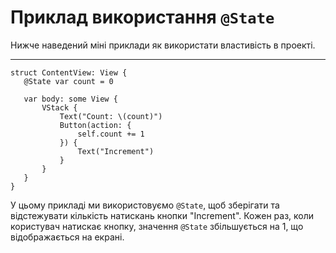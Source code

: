 # Приклад використання `@State`
Нижче наведений міні приклади як використати властивість в проекті.

---

 ```
struct ContentView: View {
    @State var count = 0
    
    var body: some View {
        VStack {
            Text("Count: \(count)")
            Button(action: {
                self.count += 1
            }) {
                Text("Increment")
            }
        }
    }
}
 ```

У цьому прикладі ми використовуємо `@State`, щоб зберігати та відстежувати кількість натискань кнопки "Increment". Кожен раз, коли користувач натискає кнопку, значення `@State` збільшується на 1, що відображається на екрані.